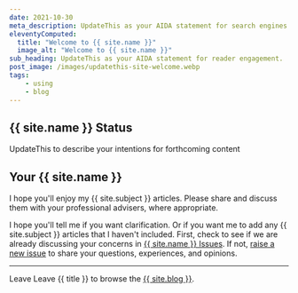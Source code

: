 ```yaml
---
date: 2021-10-30
meta_description: UpdateThis as your AIDA statement for search engines.
eleventyComputed:
  title: "Welcome to {{ site.name }}"
  image_alt: "Welcome to {{ site.name }}"
sub_heading: UpdateThis as your AIDA statement for reader engagement.
post_image: /images/updatethis-site-welcome.webp
tags:
    - using
    - blog
---
```


## {{ site.name }} Status

UpdateThis to describe your intentions for forthcoming content

## Your {{ site.name }}

I hope you'll enjoy my {{ site.subject }} articles. Please share and discuss them with your professional advisers, where appropriate.

I hope you'll tell me if you want clarification. Or if you want me to add any {{ site.subject }} articles that I haven't included. First, check to see if we are already discussing your concerns in <a href="{{ site.github }}issues">{{ site.name }} Issues</a>. If not, <a href="{{ site.github }}issues/new/choose">raise a new issue</a> to share your questions, experiences, and opinions.

***

Leave Leave {{ title }} to browse the <a href="/blog">{{ site.blog }}</a>.